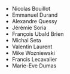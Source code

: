* Nicolas Bouillot
* Emmanuel Durand
* Alexandre Quessy
* Jérémie Soria
* François Ubald Brien
* Michal Seta
* Valentin Laurent
* Mike Wozniewski
* Francis Lecavalier
* Marie-Eve Dumas
